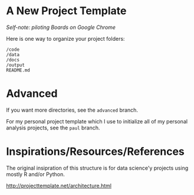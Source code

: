 # A New Project Template

*Self-note: piloting Boards on Google Chrome*

Here is one way to organize your project folders:

	/code
	/data
	/docs
	/output
	README.md

# Advanced

If you want more directories, see the `advanced` branch.

For my personal project template which I use to initialize all of my personal analysis projects, see the `paul` branch. 

# Inspirations/Resources/References

The original insipration of this structure is for data science'y projects using
mostly R and/or Python.


http://projecttemplate.net/architecture.html
